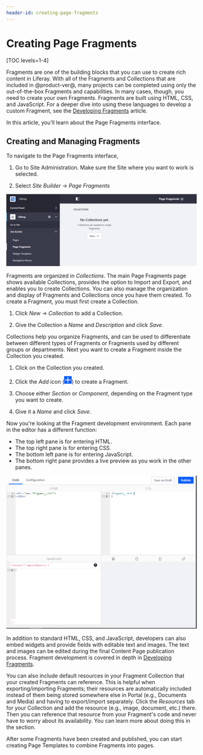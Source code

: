 ```yaml
---
header-id: creating-page-fragments
---
```


# Creating Page Fragments

[TOC levels=1-4]

Fragments are one of the building blocks that you can use to create rich content
in Liferay. With all of the Fragments and Collections that are included in
@product-ver@, many projects can be completed using only the out-of-the-box
Fragments and capabilities. In many cases, though, you need to create your own
Fragments. Fragments are built using HTML, CSS, and JavaScript. For a deeper
dive into using these languages to develop a custom Fragment, see the
[Developing Fragments](/docs/7-2/frameworks/-/knowledge_base/f/creating-fragments)
article.

In this article, you'll learn about the Page Fragments interface.

## Creating and Managing Fragments

To navigate to the Page Fragments interface,

1.  Go to Site Administration. Make sure the Site where you want to work is 
    selected.

2.  Select *Site Builder* &rarr; *Page Fragments*

![Figure 1: Here is the Page Fragments page with no Fragments or Collections created.](../../../../../images/empty-fragments-page.png)

Fragments are organized in *Collections*. The main Page Fragments page shows
available Collections, provides the option to Import and Export, and enables you
to create Collections. You can also manage the organization and display of
Fragments and Collections once you have them created. To create a Fragment, you
must first create a Collection.

1.  Click *New* &rarr; *Collection* to add a Collection.

2.  Give the Collection a *Name* and *Description* and click *Save*.

Collections help you organize Fragments, and can be used to differentiate 
between different types of Fragments or Fragments used by different groups or 
departments. Next you want to create a Fragment inside the Collection you 
created.

1.  Click on the Collection you created.

2.  Click the *Add* icon (![New](../../../../../images/icon-add.png)) to create
    a Fragment.

3.  Choose either *Section* or *Component*, depending on the Fragment type you
    want to create.

3.  Give it a *Name* and click *Save*.

Now you're looking at the Fragment development environment. Each pane in the
editor has a different function:

- The top left pane is for entering HTML.
- The top right pane is for entering CSS.
- The bottom left pane is for entering JavaScript.
- The bottom right pane provides a live preview as you work in the other panes.

![Figure 2: The Fragments editor provides an environment for creating all the parts of a Fragment.](../../../../../images/fragments-editor.png)

In addition to standard HTML, CSS, and JavaScript, developers can also embed
widgets and provide fields with editable text and images. The text and images
can be edited during the final Content Page publication process. Fragment 
development is covered in depth in 
[Developing Fragments](/docs/7-1/tutorials/-/knowledge_base/t/developing-fragments).

You can also include default resources in your Fragment Collection that your
created Fragments can reference. This is helpful when exporting/importing
Fragments; their resources are automatically included instead of them being
stored somewhere else in Portal (e.g., Documents and Media) and having to
export/import separately. Click the *Resources* tab for your Collection and add
the resource (e.g., image, document, etc.) there. Then you can reference that
resource from your Fragment's code and never have to worry about its
availability. You can learn more about doing this in the
[]()
section.


After some Fragments have been created and published, you can start creating 
Page Templates to combine Fragments into pages.